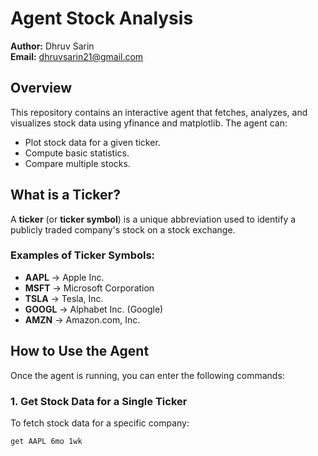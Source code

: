 # Agent Stock Analysis

**Author:** Dhruv Sarin  
**Email:** dhruvsarin21@gmail.com

## Overview

This repository contains an interactive agent that fetches, analyzes, and visualizes stock data using yfinance and matplotlib. The agent can:
- Plot stock data for a given ticker.
- Compute basic statistics.
- Compare multiple stocks.

## What is a Ticker?
A **ticker** (or **ticker symbol**) is a unique abbreviation used to identify a publicly traded company's stock on a stock exchange.

### **Examples of Ticker Symbols:**  
- **AAPL** → Apple Inc.  
- **MSFT** → Microsoft Corporation  
- **TSLA** → Tesla, Inc.  
- **GOOGL** → Alphabet Inc. (Google)  
- **AMZN** → Amazon.com, Inc.

## How to Use the Agent

Once the agent is running, you can enter the following commands:

### **1. Get Stock Data for a Single Ticker**
To fetch stock data for a specific company:
```sh
get AAPL 6mo 1wk
